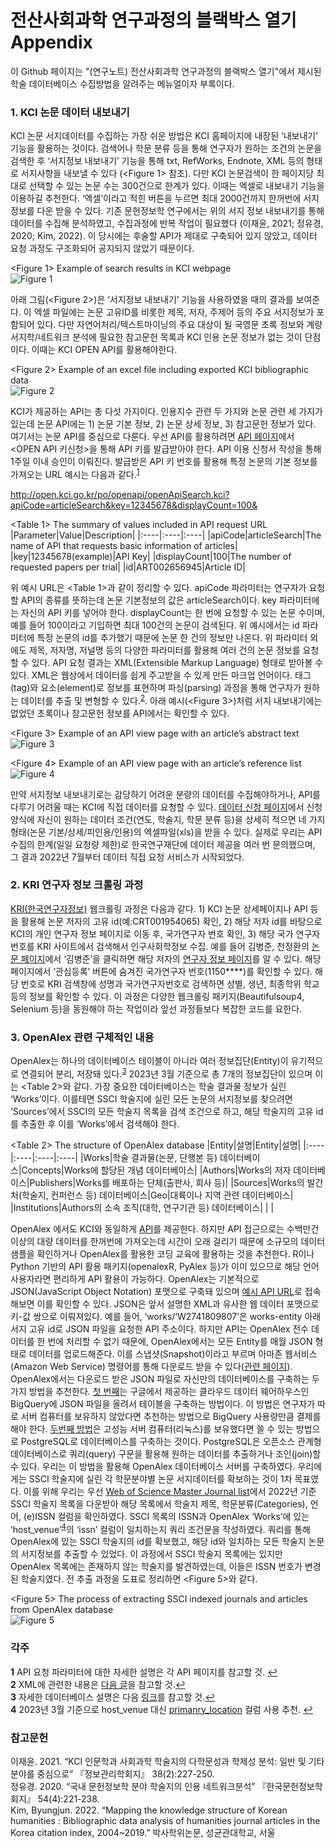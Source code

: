 # 전산사회과학 연구과정의 블랙박스 열기 Appendix
이 Github 페이지는 "(연구노트) 전산사회과학 연구과정의 블랙박스 열기"에서 제시된 학술 데이터베이스 수집방법을 알려주는 메뉴얼이자 부록이다.

 ### 1. KCI 논문 데이터 내보내기
 KCI 논문 서지데이터를 수집하는 가장 쉬운 방법은 KCI 홈페이지에 내장된 ‘내보내기’ 기능을 활용하는 것이다. 검색어나 학문 분류 등을 통해 연구자가 원하는 조건의 논문을 검색한 후 ‘서지정보 내보내기’ 기능을 통해 txt, RefWorks, Endnote, XML 등의 형태로 서지사항을 내보낼 수 있다 (<Figure 1> 참조). 다만 KCI 논문검색이 한 페이지당 최대로 선택할 수 있는 논문 수는 300건으로 한계가 있다. 이때는 엑셀로 내보내기 기능을 이용하길 추천한다. ‘엑셀’이라고 적힌 버튼을 누르면 최대 2000건까지 한꺼번에 서지 정보를 다운 받을 수 있다. 기존 문헌정보학 연구에서는 위의 서지 정보 내보내기를 통해 데이터를 수집해 분석하였고, 수집과정에 반복 작업이 필요했다 (이재윤, 2021; 정유경, 2020; Kim, 2022). 이 당시에는 후술할 API가 제대로 구축되어 있지 않았고, 데이터 요청 과정도 구조화되어 공지되지 않았기 때문이다.

\<Figure 1\> Example of search results in KCI webpage  
![Figure 1](github_figures/image01.png)

아래 그림(<Figure 2>)은 ‘서지정보 내보내기’ 기능을 사용하였을 때의 결과를 보여준다. 이 엑셀 파일에는 논문 고유ID를 비롯한 제목, 저자, 주제어 등의 주요 서지정보가 포함되어 있다. 다만 자연어처리/텍스트마이닝의 주요 대상이 될 국영문 초록 정보와 계량서지학/네트워크 분석에 필요한 참고문헌 목록과 KCI 인용 논문 정보가 없는 것이 단점이다. 이때는 KCI OPEN API를 활용해야한다.

\<Figure 2\> Example of an excel file including exported KCI bibliographic data  
![Figure 2](github_figures/image02.png)

 KCI가 제공하는 API는 총 다섯 가지이다. 인용지수 관련 두 가지와 논문 관련 세 가지가 있는데 논문 API에는 1) 논문 기본 정보, 2) 논문 상세 정보, 3) 참고문헌 정보가 있다. 여기서는 논문 API를 중심으로 다룬다. 우선 API를 활용하려면 [API 페이지](https://www.kci.go.kr/kciportal/po/openapi/openApiList.kci)에서 <OPEN API 키신청>을 통해 API 키를 발급받아야 한다. API 이용 신청서 작성을 통해 1주일 이내 승인이 이뤄진다. 발급받은 API 키 번호를 활용해 특정 논문의 기본 정보를 가져오는 URL 예시는 다음과 같다.<sup id="a1">[1](#f1)</sup>

http://open.kci.go.kr/po/openapi/openApiSearch.kci?apiCode=articleSearch&key=12345678&displayCount=100&  

\<Table 1\> The summary of values included in API request URL
|Parameter|Value|Description|
|:----|:----|:----|
|apiCode|articleSearch|The name of API that requests basic information of articles|
|key|12345678(example)|API Key|
|displayCount|100|The number of requested papers per trial|
|id|ART002656945|Article ID|

위 예시 URL은 <Table 1>과 같이 정리할 수 있다. apiCode 파라미터는 연구자가 요청할 API의 종류를 뜻하는데 논문 기본정보의 값은 articleSearch이다. key 파라미터에는 자신의 API 키를 넣어야 한다. displayCount는 한 번에 요청할 수 있는 논문 수이며, 예를 들어 100이라고 기입하면 최대 100건의 논문이 검색된다. 위 예시에서는 id 파라미터에 특정 논문의 id를 추가했기 때문에 논문 한 건의 정보만 나온다. 위 파라미터 외에도 제목, 저자명, 저널명 등의 다양한 파라미터를 활용해 여러 건의 논문 정보를 요청할 수 있다. API 요청 결과는 XML(Extensible Markup Language) 형태로 받아볼 수 있다. XML은 웹상에서 데이터를 쉽게 주고받을 수 있게 만든 마크업 언어이다. 태그(tag)와 요소(element)로 정보를 표현하며 파싱(parsing) 과정을 통해 연구자가 원하는 데이터를 추출 및 변형할 수 있다.<sup id="a2">[2](#f1)</sup>. 아래 예시(<Figure 3>)처럼 서지 내보내기에는 없었던 초록이나 참고문헌 정보를 API에서는 확인할 수 있다.

\<Figure 3\> Example of an API view page with an article’s abstract text    
![Figure 3](github_figures/image03.png)

\<Figure 4\> Example of an API view page with an article’s reference list    
![Figure 4](github_figures/image04.png)


만약 서지정보 내보내기로는 감당하기 어려운 분량의 데이터를 수집해야하거나, API를 다루기 어려울 때는 KCI에 직접 데이터를 요청할 수 있다. [데이터 신청 페이지](https://www.kci.go.kr/kciportal/po/openapi/openReqDataList.kci)에서 신청 양식에 자신이 원하는 데이터 조건(연도, 학술지, 학문 분류 등)을 상세히 적으면 네 가지 형태(논문 기본/상세/피인용/인용)의 엑셀파일(xls)을 받을 수 있다. 실제로 우리는 API 수집의 한계(일일 요청량 제한)로 한국연구재단에 데이터 제공을 여러 번 문의했으며, 그 결과 2022년 7월부터 데이터 직접 요청 서비스가 시작되었다.

### 2. KRI 연구자 정보 크롤링 과정
[KRI(한국연구자정보)](https://www.kri.go.kr/kri2) 웹크롤링 과정은 다음과 같다. 1) KCI 논문 상세페이지나 API 등을 활용해 논문 저자의 고유 id(예:CRT001954065) 확인, 2) 해당 저자 id를 바탕으로 KCI의 개인 연구자 정보 페이지로 이동 후, 국가연구자 번호 확인, 3) 해당 국가 연구자번호를 KRI 사이트에서 검색해서 인구사회학정보 수집. 예를 들어 김병준, 천정환의 [논문 페이지](https://www.kci.go.kr/kciportal/ci/sereArticleSearch/ciSereArtiView.kci?sereArticleSearchBean.artiId=ART002647202)에서 ‘김병준’을 클릭하면 해당 저자의 [연구자 정보 페이지](https://www.kci.go.kr/kciportal/po/citationindex/poCretDetail.kci?citationBean.cretId=CRT001954065)를 알 수 있다. 해당 페이지에서 ‘관심등록’ 버튼에 숨겨진 국가연구자 번호(1150****)를 확인할 수 있다. 해당 번호로 KRI 검색창에 성명과 국가연구자번호로 검색하면 성별, 생년, 최종학위 학교 등의 정보를 확인할 수 있다. 이 과정은 다양한 웹크롤링 패키지(Beautifulsoup4, Selenium 등)을 동원해야 하는 작업이라 앞선 과정들보다 복잡한 코드를 요한다.

### 3. OpenAlex 관련 구체적인 내용
 OpenAlex는 하나의 데이터베이스 테이블이 아니라 여러 정보집단(Entity)이 유기적으로 연결되어 분리, 저장돼 있다.<sup id="a3">[3](#f1)</sup> 2023년 3월 기준으로 총 7개의 정보집단이 있으며 이는 <Table 2>와 같다. 가장 중요한 데이터베이스는 학술 결과물 정보가 실린 ‘Works’이다. 이를테면 SSCI 학술지에 실린 모든 논문의 서지정보를 찾으려면 ‘Sources’에서 SSCI의 모든 학술지 목록을 검색 조건으로 하고, 해당 학술지의 고유 id를 추출한 후 이를 ‘Works’에서 검색해야 한다.

\<Table 2\> The structure of OpenAlex database
|Entity|설명|Entity|설명|
|:----|:----|:----|:----|
|Works|학술 결과물(논문, 단행본 등) 데이터베이스|Concepts|Works에 할당된 개념 데이터베이스|
|Authors|Works의 저자 데이터베이스|Publishers|Works를 배포하는 단체(출판사, 회사 등)|
|Sources|Works의 발간처(학술지, 컨퍼런스 등) 데이터베이스|Geo|대륙이나 지역 관련 데이터베이스|
|Institutions|Authors의 소속 조직(대학, 연구기관 등) 데이터베이스| | |

 OpenAlex 에서도 KCI와 동일하게 [API](https://docs.openalex.org/how-to-use-the-api/api-overview)를 제공한다. 하지만 API 접근으로는 수백만건 이상의 대량 데이터를 한꺼번에 가져오는데 시간이 오래 걸리기 때문에 소규모의 데이터 샘플을 확인하거나 OpenAlex를 활용한 코딩 교육에 활용하는 것을 추천한다. R이나 Python 기반의 API 활용 패키지(openalexR, PyAlex 등)가 이미 있으므로 해당 언어 사용자라면 편리하게 API 활용이 가능하다. OpenAlex는 기본적으로 JSON(JavaScript Object Notation) 포맷으로 구축돼 있으며 [예시 API URL](https://api.openalex.org/works/W2741809807)로 접속해보면 이를 확인할 수 있다. JSON은 앞서 설명한 XML과 유사한 웹 데이터 포맷으로 키-값 쌍으로 이뤄져있다. 예를 들어, ‘works/‘W2741809807’은 works-entity 아래 서지 고유 id로 JSON 파일을 요청한 API 주소이다. 
 하지만 API는 OpenAlex 전수 데이터를 한 번에 처리할 수 없기 때문에, OpenAlex에서는 모든 Entity를 매월 JSON 형태로 데이터를 업로드해준다. 이를 스냅샷(Snapshot)이라고 부르며 아마존 웹서비스(Amazon Web Service) 명령어를 통해 다운로드 받을 수 있다([관련 페이지](https://docs.openalex.org/download-all-data/download-to-your-machine)). OpenAlex에서는 다운로드 받은 JSON 파일로 자신만의 데이터베이스를 구축하는 두 가지 방법을 추천한다. [첫 번째](https://docs.openalex.org/download-all-data/upload-to-your-database/load-to-a-data-warehouse)는 구글에서 제공하는 클라우드 데이터 웨어하우스인 BigQuery에 JSON 파일을 올려서 테이블을 구축하는 방법이다. 이 방법은 연구자가 따로 서버 컴퓨터를 보유하지 않았다면 추천하는 방법으로 BigQuery 사용량만큼 결제를 해야 한다. [두번째 방법](https://docs.openalex.org/download-all-data/upload-to-your-database/load-to-a-relational-database)은 고성능 서버 컴퓨터(리눅스)를 보유했다면 쓸 수 있는 방법으로 PostgreSQL로 데이터베이스를 구축하는 것이다. PostgreSQL은 오픈소스 관계형 데이터베이스로 쿼리(query) 구문을 활용해 원하는 데이터를 추출하거나 조인(join)할 수 있다. 우리는 이 방법을 활용해 OpenAlex 데이터베이스 서버를 구축하였다.
 우리에게는 SSCI 학술지에 실린 각 학문분야별 논문 서지데이터를 확보하는 것이 1차 목표였다. 이를 위해 우리는 우선 [Web of Science Master Journal list](https://mjl.clarivate.com/collection-list-downloads)에서 2022년 기준 SSCI 학술지 목록을 다운받아 해당 목록에서 학술지 제목, 학문분류(Categories), 언어, (e)ISSN 컬럼을 확인하였다. SSCI 목록의 ISSN과 OpenAlex ‘Works’에 있는 ‘host_venue’<sup id="a4">[4](#f1)</sup>의 ‘issn’ 컬럼이 일치하는지 쿼리 조건문을 작성하였다. 쿼리를 통해 OpenAlex에 있는 SSCI 학술지의 id를 확보했고, 해당 id와 일치하는 모든 학술지 논문의 서지정보를 추출할 수 있었다. 이 과정에서 SSCI 학술지 목록에는 있지만 OpenAlex 목록에는 존재하지 않는 학술지를 발견하였는데, 이들은 ISSN 번호가 변경된 학술지였다. 전 추출 과정을 도표로 정리하면 <Figure 5>와 같다. 

\<Figure 5\> The process of extracting SSCI indexed journals and articles from OpenAlex database    
![Figure 5](github_figures/image05.png)


### 각주
<b id="f1">1</b> API 요청 파라미터에 대한 자세한 설명은 각 API 페이지를 참고할 것. [↩](#a1)  
<b id="f2">2</b> XML에 관련한 내용은 [다음 글](https://www.webzineriks.or.kr/post/디지털-인문학-연구를-위한-공공데이터-활용-2-김병준)을 참고할 것.[↩](#a2)  
<b id="f2">3</b> 자세한 데이터베이스 설명은 다음 [링크](https://docs.openalex.org/api-entities/entities-overview)를 참고할 것.[↩](#a3)  
<b id="f4">4</b> 2023년 3월 기준으로 host_venue 대신 [primanry_location](https://docs.openalex.org/api-entities/works/work-object#primary_location) 컬럼 사용 추천. [↩](#a4)

### 참고문헌
이재윤. 2021. “KCI 인문학과 사회과학 학술지의 다학문성과 학제성 분석: 일반 및 기타 분야를 중심으로” 『정보관리학회지』 38(2):227-250.  
정유경. 2020. “국내 문헌정보학 분야 학술지의 인용 네트워크분석” 『한국문헌정보학회지』 54(4):221-238.  
Kim, Byungjun. 2022. “Mapping the knowledge structure of Korean humanities : Bibliographic data analysis of humanities journal articles in the Korea citation index, 2004~2019.” 박사학위논문, 성균관대학교, 서울  